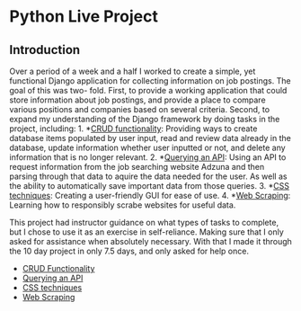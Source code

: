 # Python Live Project

## Introduction
Over a period of a week and a half I worked to create a simple, yet functional Django application for collecting information on job postings. The goal of this was two-
fold.
  First, to provide a working application that could store information about job postings, and provide a place to compare various positions and companies based 
  on several criteria. 
  Second, to expand my understanding of the Django framework by doing tasks in the project, including:
    1. *[CRUD functionality](#CRUD-functionality): Providing ways to create database items populated by user input, read and review data already in the database, update information whether user
    inputted or not, and delete any information that is no longer relevant.
    2. *[Querying an API](#query-API): Using an API to request information from the job searching website Adzuna and then parsing through that data to aquire the data needed for 
       the user. As well as the ability to automatically save important data from those queries.
    3. *[CSS techniques](#CSS-techniques): Creating a user-friendly GUI for ease of use.
    4. *[Web Scraping](#web-scraping): Learning how to responsibly scrabe websites for useful data.
    
 This project had instructor guidance on what types of tasks to complete, but I chose to use it as an exercise in self-reliance. Making sure that I only asked for
 assistance when absolutely necessary. With that I made it through the 10 day project in only 7.5 days, and only asked for help once.
 
 * [CRUD Functionality](#CRUD-functionality)
 * [Querying an API](#query-API)
 * [CSS techniques](#CSS-techniques)
 * [Web Scraping](#web-scraping)
